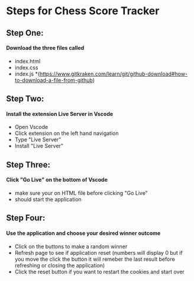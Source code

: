 # Steps for Chess Score Tracker

## Step One:
#### Download the three files called 
 - index.html
 - index.css
 - index.js
 *(https://www.gitkraken.com/learn/git/github-download#how-to-download-a-file-from-github)
 
## Step Two:
#### Install the extension Live Server in Vscode
 - Open Vscode 
 - Click extension on the left hand navigation 
 - Type "Live Server"
 - Install "Live Server"
 
## Step Three:
#### Click "Go Live" on the bottom of Vscode
 - make sure your on HTML file before clicking "Go Live"
 - should start the application
 
## Step Four:
#### Use the application and choose your desired winner outcome
 - Click on the buttons to make a random winner
 - Refresh page to see if application reset (numbers will display 0 but if you move the click the button it will remeber the last result before refreshing or closing the application)
 - Click the reset button if you want to restart the cookies and start over

